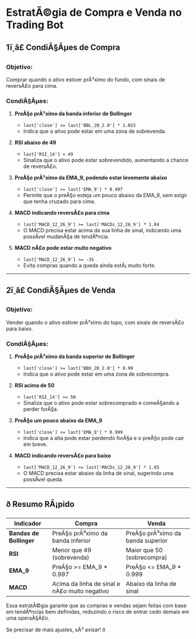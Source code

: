 # EstratÃ©gia de Compra e Venda no Trading Bot

## **1ï¸â£ CondiÃ§Ãµes de Compra**

### **Objetivo:**
Comprar quando o ativo estiver prÃ³ximo do fundo, com sinais de reversÃ£o para cima.

### **CondiÃ§Ãµes:**

1. **PreÃ§o prÃ³ximo da banda inferior de Bollinger**
   - `last['close'] <= last['BBL_20_2.0'] * 1.015`
   - Indica que o ativo pode estar em uma zona de sobrevenda.

2. **RSI abaixo de 49**
   - `last['RSI_14'] < 49`
   - Sinaliza que o ativo pode estar sobrevendido, aumentando a chance de reversÃ£o.

3. **PreÃ§o prÃ³ximo da EMA_9, podendo estar levemente abaixo**
   - `last['close'] >= last['EMA_9'] * 0.997`
   - Permite que o preÃ§o esteja um pouco abaixo da EMA_9, sem exigir que tenha cruzado para cima.

4. **MACD indicando reversÃ£o para cima**
   - `last['MACD_12_26_9'] >= last['MACDs_12_26_9'] * 1.04`
   - O MACD precisa estar acima da sua linha de sinal, indicando uma possÃ­vel mudanÃ§a de tendÃªncia.

5. **MACD nÃ£o pode estar muito negativo**
   - `last['MACD_12_26_9'] >= -35`
   - Evita compras quando a queda ainda estÃ¡ muito forte.

---

## **2ï¸â£ CondiÃ§Ãµes de Venda**

### **Objetivo:**
Vender quando o ativo estiver prÃ³ximo do topo, com sinais de reversÃ£o para baixo.

### **CondiÃ§Ãµes:**

1. **PreÃ§o prÃ³ximo da banda superior de Bollinger**
   - `last['close'] >= last['BBU_20_2.0'] * 0.99`
   - Indica que o ativo pode estar em uma zona de sobrecompra.

2. **RSI acima de 50**
   - `last['RSI_14'] >= 50`
   - Sinaliza que o ativo pode estar sobrecomprado e comeÃ§ando a perder forÃ§a.

3. **PreÃ§o um pouco abaixo da EMA_9**
   - `last['close'] <= last['EMA_9'] * 0.999`
   - Indica que a alta pode estar perdendo forÃ§a e o preÃ§o pode cair em breve.

4. **MACD indicando reversÃ£o para baixo**
   - `last['MACD_12_26_9'] <= last['MACDs_12_26_9'] * 1.05`
   - O MACD precisa estar abaixo da linha de sinal, sugerindo uma possÃ­vel queda.

---

## **ð Resumo RÃ¡pido**

| **Indicador**  | **Compra**  | **Venda**  |
|---------------|------------|------------|
| **Bandas de Bollinger** | PreÃ§o prÃ³ximo da banda inferior | PreÃ§o prÃ³ximo da banda superior |
| **RSI** | Menor que 49 (sobrevenda) | Maior que 50 (sobrecompra) |
| **EMA_9** | PreÃ§o >= EMA_9 * 0.997 | PreÃ§o <= EMA_9 * 0.999 |
| **MACD** | Acima da linha de sinal e nÃ£o muito negativo | Abaixo da linha de sinal |

Essa estratÃ©gia garante que as compras e vendas sejam feitas com base em tendÃªncias bem definidas, reduzindo o risco de entrar cedo demais em uma operaÃ§Ã£o.

Se precisar de mais ajustes, sÃ³ avisar! ð

